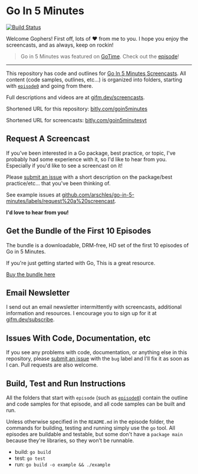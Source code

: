 # Go In 5 Minutes

[![Build Status](https://travis-ci.org/arschles/go-in-5-minutes.svg?branch=master)](https://travis-ci.org/arschles/go-in-5-minutes)

Welcome Gophers! First off, lots of :heart: from me to you. I hope you enjoy
the screencasts, and as always, keep on rockin!

>Go in 5 Minutes was featured on [GoTime](https://gotime.fm). Check out the [episode](https://changelog.com/gotime/18)!

----

This repository has code and outlines for [Go In 5 Minutes Screencasts](htttp://bitly.com/goin5minutesyt). All content (code samples, outlines, etc...) is organized into folders, starting with [`episode0`](https://github.com/arschles/go-in-5-minutes/tree/master/episode0) and going from there.

Full descriptions and videos are at [gifm.dev/screencasts](https://gifm.dev/screencasts/index.html).

Shortened URL for this repository: [bitly.com/goin5minutes](https://bitly.com/goin5minutes)

Shortened URL for screencasts: [bitly.com/goin5minutesyt](https://bitly.com/goin5minutesyt)

## Request A Screencast

If you've been interested in a Go package, best practice, or topic, I've probably had some experience with it, so I'd like
to hear from you. Especially if you'd like to see a screencast on it!

Please [submit an issue](https://github.com/arschles/go-in-5-minutes/issues) with a short description on the package/best practice/etc... that you've been thinking of.

See example issues at [github.com/arschles/go-in-5-minutes/labels/request%20a%20screencast](https://github.com/arschles/go-in-5-minutes/labels/request%20a%20screencast).

**I'd love to hear from you!**

## Get the Bundle of the First 10 Episodes

The bundle is a downloadable, DRM-free, HD set of the first 10 episodes of Go in 5 Minutes.

If you're just getting started with Go, This is a great resource.

[Buy the bundle here](https://gumroad.com/l/gifm-1-10?wanted=true)

## Email Newsletter

I send out an email newsletter intermittently with screencasts, additional information and resources. I encourage you to sign up for it at [gifm.dev/subscribe](https://gifm.dev/subscribe/).

## Issues With Code, Documentation, etc

If you see any problems with code, documentation, or anything else in this repository, please [submit an issue](https://github.com/arschles/go-in-5-minutes/issues) with the `bug` label and I'll fix it as soon as I can. Pull requests are also welcome.

## Build, Test and Run Instructions

All the folders that start with `episode` (such as [`episode0`](https://github.com/arschles/go-in-5-minutes/tree/master/episode0)) contain the outline and code samples for that episode, and all code samples can be built and run.

Unless otherwise specified in the `README.md` in the episode folder, the commands for building, testing and running simply use the `go` tool. All episodes are buildable and testable, but some don't have a `package main` because they're libraries, so they won't be runnable.

- build: `go build`
- test: `go test`
- run: `go build -o example && ./example`
